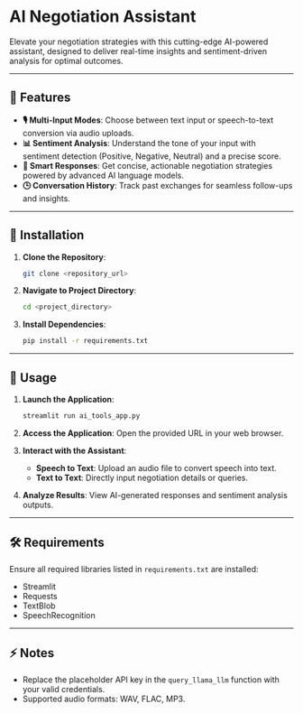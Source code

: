 # AI Negotiation Assistant

Elevate your negotiation strategies with this cutting-edge AI-powered assistant, designed to deliver real-time insights and sentiment-driven analysis for optimal outcomes.

---

## 🌟 Features

- **🎙️ Multi-Input Modes**: Choose between text input or speech-to-text conversion via audio uploads.
- **📊 Sentiment Analysis**: Understand the tone of your input with sentiment detection (Positive, Negative, Neutral) and a precise score.
- **🤖 Smart Responses**: Get concise, actionable negotiation strategies powered by advanced AI language models.
- **🕒 Conversation History**: Track past exchanges for seamless follow-ups and insights.

---

## 🚀 Installation

1. **Clone the Repository**:
   ```bash
   git clone <repository_url>
   ```

2. **Navigate to Project Directory**:
   ```bash
   cd <project_directory>
   ```

3. **Install Dependencies**:
   ```bash
   pip install -r requirements.txt
   ```

---

## 📌 Usage

1. **Launch the Application**:
   ```bash
   streamlit run ai_tools_app.py
   ```

2. **Access the Application**:
   Open the provided URL in your web browser.

3. **Interact with the Assistant**:
   - **Speech to Text**: Upload an audio file to convert speech into text.
   - **Text to Text**: Directly input negotiation details or queries.

4. **Analyze Results**:
   View AI-generated responses and sentiment analysis outputs.

---

## 🛠️ Requirements

Ensure all required libraries listed in `requirements.txt` are installed:
- Streamlit
- Requests
- TextBlob
- SpeechRecognition

---

## ⚡ Notes

- Replace the placeholder API key in the `query_llama_llm` function with your valid credentials.
- Supported audio formats: WAV, FLAC, MP3.







